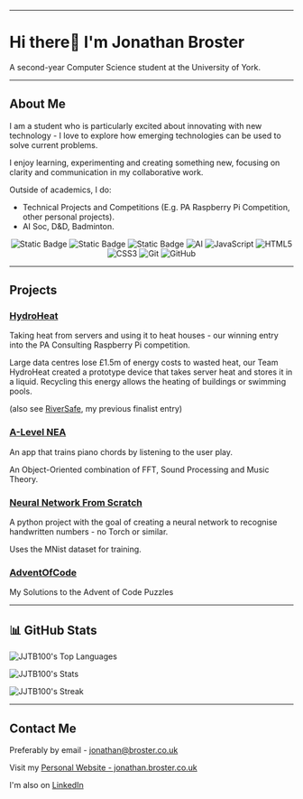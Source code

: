 
---
# Hi there👋 I'm Jonathan Broster
<p>
  A second-year Computer Science student at the University of York.
</p>

---
## About Me
I am a student who is particularly excited about innovating with new technology - I love to explore how emerging technologies can be used to solve current problems.

I enjoy learning, experimenting and creating something new, focusing on clarity and communication in my collaborative work.

Outside of academics, I do:
- Technical Projects and Competitions (E.g. PA Raspberry Pi Competition, other personal projects).
- AI Soc, D&D, Badminton.


<div align="center">
<img alt="Static Badge" src="https://img.shields.io/badge/Python-3776AB" alt="Python"/>
<img alt="Static Badge" src="https://img.shields.io/badge/Java-Green" alt="Java"/>
<img alt="Static Badge" src="https://img.shields.io/badge/Csharp-420039" alt="C#"/>
<img src="https://img.shields.io/badge/AI-12355B" alt="AI"/>
<img src="https://img.shields.io/badge/JavaScript-F7DF1E" alt="JavaScript"/>
<img src="https://img.shields.io/badge/HTML5-E34F26" alt="HTML5"/>
<img src="https://img.shields.io/badge/CSS3-1572B6" alt="CSS3"/>
<img src="https://img.shields.io/badge/Git-F05032" alt="Git"/>
<img src="https://img.shields.io/badge/GitHub-181717" alt="GitHub"/>
</div>

---
## Projects
### [HydroHeat](https://github.com/JJTB100/HydroHeat)
Taking heat from servers and using it to heat houses - our winning entry into the PA Consulting Raspberry Pi competition.

Large data centres lose £1.5m of energy costs to wasted heat, our Team HydroHeat created a prototype device that takes server heat and stores it in a liquid. Recycling this energy allows the heating of buildings or swimming pools.

(also see [RiverSafe](https://github.com/JJTB100/RiverSafe), my previous finalist entry)

### [A-Level NEA](https://github.com/JJTB100/A-Level-NEA)
An app that trains piano chords by listening to the user play.

An Object-Oriented combination of FFT, Sound Processing and Music Theory.

### [Neural Network From Scratch](https://github.com/JJTB100/NeuralNetworkFromScratch)
A python project with the goal of creating a neural network to recognise handwritten numbers - no Torch or similar.

Uses the MNist dataset for training.

### [AdventOfCode](https://github.com/JJTB100/AdventOfCode)
My Solutions to the Advent of Code Puzzles

---
## 📊 GitHub Stats
![JJTB100's Top Languages](https://github-readme-stats.vercel.app/api/top-langs/?username=JJTB100&theme=vue-dark&show_icons=true&hide_border=true&layout=compact)

![JJTB100's Stats](https://github-readme-stats.vercel.app/api?username=JJTB100&theme=vue-dark&show_icons=true&hide_border=true&count_private=true)

![JJTB100's Streak](https://github-readme-streak-stats.herokuapp.com/?user=JJTB100&theme=vue-dark&hide_border=true)

---
## Contact Me
Preferably by email - jonathan@broster.co.uk

Visit my [Personal Website - jonathan.broster.co.uk](jonathan.broster.co.uk)

I'm also on [LinkedIn](https://www.linkedin.com/in/jonathanbroster/)


